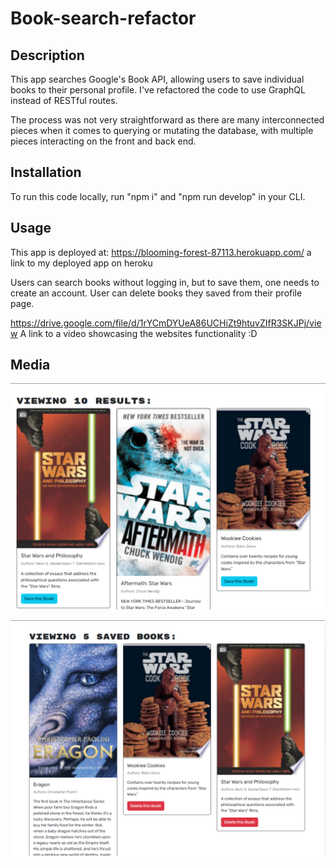 # Book-search-refactor

## Description

This app searches Google's Book API, allowing users to save individual books to their personal profile. I've refactored the code to use GraphQL instead of RESTful routes.

The process was not very straightforward as there are many interconnected pieces when it comes to querying or mutating the database, with multiple pieces interacting on the front and back end.

## Installation

To run this code locally, run "npm i" and "npm run develop" in your CLI.

## Usage

This app is deployed at:
https://blooming-forest-87113.herokuapp.com/ a link to my deployed app on heroku

Users can search books without logging in, but to save them, one needs to create an account. User can delete books they saved from their profile page.


https://drive.google.com/file/d/1rYCmDYUeA86UCHiZt9htuvZIfR3SKJPj/view A link to a video showcasing the websites functionality :D

## Media

![Search Results Page](./client/public/images/search_results.png)

![Search Results Page](./client/public/images/saved_books.png)




